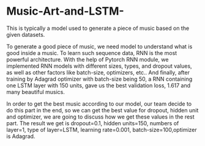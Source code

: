 # Music-Art-and-LSTM-
This is typically a model used to generate a piece of music based on the given datasets.

To generate a good piece of music, we need model to understand what is good inside a music. To learn such sequence data, RNN is the most powerful architecture. With the help of Pytorch RNN module, we implemented RNN models with different sizes, types, and dropout values, as well as other factors like batch-size, optimizers, etc.. And finally, after training by Adagrad optimizer with batch-size being 50, a RNN containing one LSTM layer with 150 units, gave us the best validation loss, 1.617 and many beautiful musics. 

In order to get the best music according to our model, our team decide to do this part in the end, so we can get the best value for dropout, hidden unit and optimizer, we are going to discuss how we get these values in the rest part. The result we get is dropout=0.1, hidden units=150, numbers of layer=1, type of layer=LSTM, learning rate=0.001, batch-size=100,optimizer is Adagrad. 
